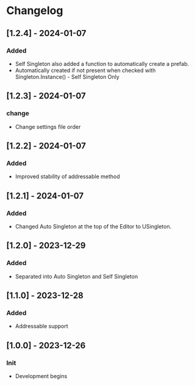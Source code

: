 # Changelog

## [1.2.4] - 2024-01-07
### Added
- Self Singleton also added a function to automatically create a prefab.
- Automatically created if not present when checked with Singleton.Instance<T>() - Self Singleton Only
 
## [1.2.3] - 2024-01-07
### change
- Change settings file order

## [1.2.2] - 2024-01-07
### Added
- Improved stability of addressable method

## [1.2.1] - 2024-01-07
### Added
- Changed Auto Singleton at the top of the Editor to USingleton.

## [1.2.0] - 2023-12-29
### Added
- Separated into Auto Singleton and Self Singleton

## [1.1.0] - 2023-12-28
### Added
- Addressable support

## [1.0.0] - 2023-12-26
### Init
- Development begins
